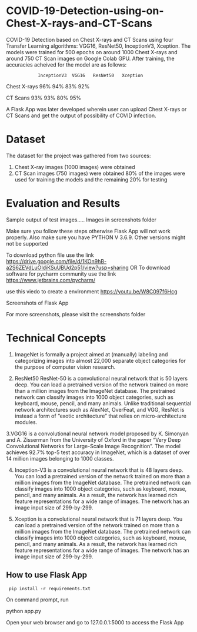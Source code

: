 # COVID-19-Detection-using-on-Chest-X-rays-and-CT-Scans
COVID-19 Detection based on Chest X-rays and CT Scans using four Transfer Learning algorithms: VGG16, ResNet50, InceptionV3, Xception. The models were trained for 500 epochs on around 1000 Chest X-rays and around 750 CT Scan images on Google Colab GPU. After training, the accuracies acheived for the model are as follows:


                InceptionV3  VGG16   ResNet50   Xception
Chest X-rays    96%          94%      83%       92%

CT Scans        93%          93%      80%       95%


A Flask App was later developed wherein user can upload Chest X-rays or CT Scans and get the output of possibility of COVID infection.


# Dataset
The dataset for the project was gathered from two sources:
1. Chest X-ray images (1000 images) were obtained 
2. CT Scan images (750 images) were obtained 
80% of the images were used for training the models and the remaining 20% for testing

# Evaluation and Results
Sample output of test images.....
  Images in screenshots folder

 Make sure you follow these steps otherwise Flask App will not work properly. Also make sure you have PYTHON V 3.6.9. Other versions might not be supported

To download python file use the link https://drive.google.com/file/d/1KOn9hB-a2S6ZEVdLuOIdiKSuUBUd2p51/view?usp=sharing
                                                  OR
To download software for pycharm community use the link  https://www.jetbrains.com/pycharm/

use this viedo to create a environment https://youtu.be/W8C097f6Hcg

Screenshots of Flask App

For more screenshots, please visit the screenshots folder

# Technical Concepts
1. ImageNet is formally a project aimed at (manually) labeling and categorizing images into almost 22,000 separate object categories for the purpose of computer vision research.

2. ResNet50 ResNet-50 is a convolutional neural network that is 50 layers deep. You can load a pretrained version of the network trained on more than a million images from the ImageNet database. The pretrained network can classify images into 1000 object categories, such as keyboard, mouse, pencil, and many animals. Unlike traditional sequential network architectures such as AlexNet, OverFeat, and VGG, ResNet is instead a form of “exotic architecture” that relies on micro-architecture modules.

3.VGG16 is a convolutional neural network model proposed by K. Simonyan and A. Zisserman from the University of Oxford in the paper “Very Deep Convolutional Networks for Large-Scale Image Recognition”. The model achieves 92.7% top-5 test accuracy in ImageNet, which is a dataset of over 14 million images belonging to 1000 classes.

4. Inception-V3 is a convolutional neural network that is 48 layers deep. You can load a pretrained version of the network trained on more than a million images from the ImageNet database. The pretrained network can classify images into 1000 object categories, such as keyboard, mouse, pencil, and many animals. As a result, the network has learned rich feature representations for a wide range of images. The network has an image input size of 299-by-299.

5. Xception is a convolutional neural network that is 71 layers deep. You can load a pretrained version of the network trained on more than a million images from the ImageNet database. The pretrained network can classify images into 1000 object categories, such as keyboard, mouse, pencil, and many animals. As a result, the network has learned rich feature representations for a wide range of images. The network has an image input size of 299-by-299.


## How to use Flask App

        
     pip install -r requirements.txt
 
  On command prompt, run 
            
python app.py

  Open your web browser and go to  127.0.0.1:5000   to access the Flask App 





